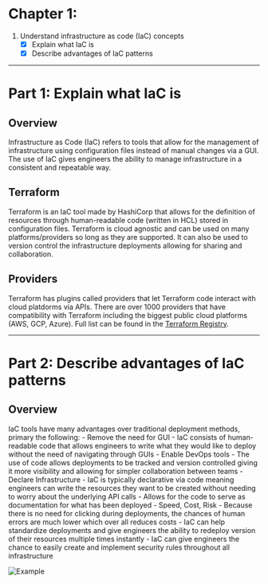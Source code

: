 # Chapter 1:
1.	Understand infrastructure as code (IaC) concepts
    - [X] Explain what IaC is
    - [X] Describe advantages of IaC patterns

___
# Part 1: Explain what IaC is
## Overview
Infrastructure as Code (IaC) refers to tools that allow for the management of infrastructure using configuration files instead of manual changes via a GUI. The use of IaC gives engineers the ability to manage infrastructure in a consistent and repeatable way. 

## Terraform
Terraform is an IaC tool made by HashiCorp that allows for the definition of resources through human-readable code (written in HCL) stored in configuration files. Terraform is cloud agnostic and can be used on many platforms/providers so long as they are supported. It can also be used to version control the infrastructure deployments allowing for sharing and collaboration.

## Providers
Terraform has plugins called providers that let Terraform code interact with cloud platdorms via APIs. There are over 1000 providers that have compatibility with Terraform including the biggest public cloud platforms (AWS, GCP, Azure). Full list can be found in the [Terraform Registry](https://registry.terraform.io/browse/providers).

___
# Part 2: Describe advantages of IaC patterns
## Overview
IaC tools have many advantages over traditional deployment methods, primary the following:
    - Remove the need for GUI
        - IaC consists of human-readable code that allows engineers to write what they would like to deploy without the need of navigating through GUIs
    - Enable DevOps tools
        - The use of code allows deployments to be tracked and version controlled giving it more visibility and allowing for simpler collaboration between teams
    - Declare Infrastructure
        - IaC is typically declarative via code meaning engineers can write the resources they want to be created without needing to worry about the underlying API calls
        - Allows for the code to serve as documentation for what has been deployed
    - Speed, Cost, Risk
        - Because there is no need for clicking during deployments, the chances of human errors are much lower which over all reduces costs
        - IaC can help standardize deployments and give engineers the ability to redeploy version of their resources multiple times instantly
        - IaC can give engineers the chance to easily create and implement security rules throughout all infrastructure 

![Example](https://mktg-content-api-hashicorp.vercel.app/api/assets?product=tutorials&version=main&asset=public%2Fimg%2Fterraform%2Fterraform-iac.png)